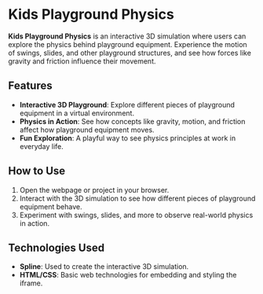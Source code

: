 # Kids Playground Physics

**Kids Playground Physics** is an interactive 3D simulation where users can explore the physics behind playground equipment. Experience the motion of swings, slides, and other playground structures, and see how forces like gravity and friction influence their movement.

## Features

- **Interactive 3D Playground**: Explore different pieces of playground equipment in a virtual environment.
- **Physics in Action**: See how concepts like gravity, motion, and friction affect how playground equipment moves.
- **Fun Exploration**: A playful way to see physics principles at work in everyday life.

## How to Use

1. Open the webpage or project in your browser.
2. Interact with the 3D simulation to see how different pieces of playground equipment behave.
3. Experiment with swings, slides, and more to observe real-world physics in action.

## Technologies Used

- **Spline**: Used to create the interactive 3D simulation.
- **HTML/CSS**: Basic web technologies for embedding and styling the iframe.
